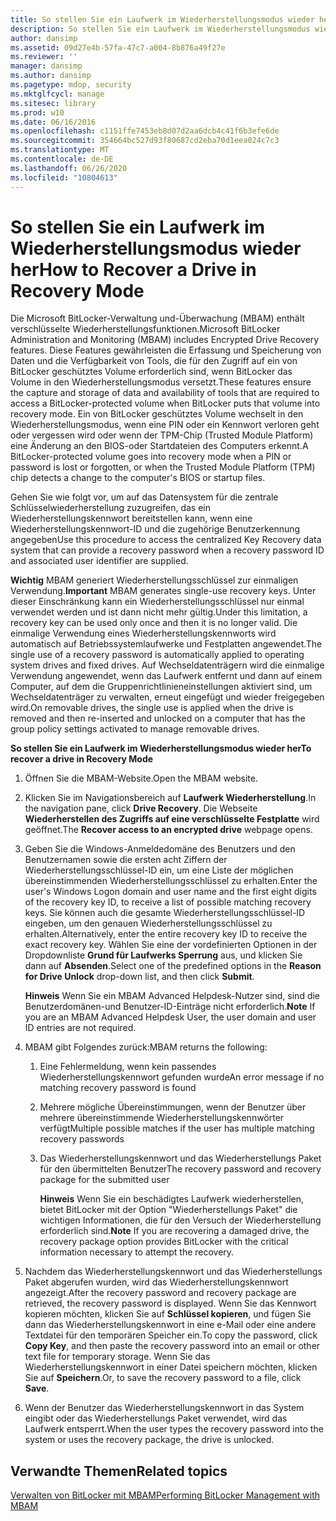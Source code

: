 ```yaml
---
title: So stellen Sie ein Laufwerk im Wiederherstellungsmodus wieder her
description: So stellen Sie ein Laufwerk im Wiederherstellungsmodus wieder her
author: dansimp
ms.assetid: 09d27e4b-57fa-47c7-a004-8b876a49f27e
ms.reviewer: ''
manager: dansimp
ms.author: dansimp
ms.pagetype: mdop, security
ms.mktglfcycl: manage
ms.sitesec: library
ms.prod: w10
ms.date: 06/16/2016
ms.openlocfilehash: c1151ffe7453eb8d07d2aa6dcb4c41f6b3efe6de
ms.sourcegitcommit: 354664bc527d93f80687cd2eba70d1eea024c7c3
ms.translationtype: MT
ms.contentlocale: de-DE
ms.lasthandoff: 06/26/2020
ms.locfileid: "10804613"
---
```

# <span data-ttu-id="85c4d-103">So stellen Sie ein Laufwerk im Wiederherstellungsmodus wieder her</span><span class="sxs-lookup"><span data-stu-id="85c4d-103">How to Recover a Drive in Recovery Mode</span></span>


<span data-ttu-id="85c4d-104">Die Microsoft BitLocker-Verwaltung und-Überwachung (MBAM) enthält verschlüsselte Wiederherstellungsfunktionen.</span><span class="sxs-lookup"><span data-stu-id="85c4d-104">Microsoft BitLocker Administration and Monitoring (MBAM) includes Encrypted Drive Recovery features.</span></span> <span data-ttu-id="85c4d-105">Diese Features gewährleisten die Erfassung und Speicherung von Daten und die Verfügbarkeit von Tools, die für den Zugriff auf ein von BitLocker geschütztes Volume erforderlich sind, wenn BitLocker das Volume in den Wiederherstellungsmodus versetzt.</span><span class="sxs-lookup"><span data-stu-id="85c4d-105">These features ensure the capture and storage of data and availability of tools that are required to access a BitLocker-protected volume when BitLocker puts that volume into recovery mode.</span></span> <span data-ttu-id="85c4d-106">Ein von BitLocker geschütztes Volume wechselt in den Wiederherstellungsmodus, wenn eine PIN oder ein Kennwort verloren geht oder vergessen wird oder wenn der TPM-Chip (Trusted Module Platform) eine Änderung an den BIOS-oder Startdateien des Computers erkennt.</span><span class="sxs-lookup"><span data-stu-id="85c4d-106">A BitLocker-protected volume goes into recovery mode when a PIN or password is lost or forgotten, or when the Trusted Module Platform (TPM) chip detects a change to the computer's BIOS or startup files.</span></span>

<span data-ttu-id="85c4d-107">Gehen Sie wie folgt vor, um auf das Datensystem für die zentrale Schlüsselwiederherstellung zuzugreifen, das ein Wiederherstellungskennwort bereitstellen kann, wenn eine Wiederherstellungskennwort-ID und die zugehörige Benutzerkennung angegeben</span><span class="sxs-lookup"><span data-stu-id="85c4d-107">Use this procedure to access the centralized Key Recovery data system that can provide a recovery password when a recovery password ID and associated user identifier are supplied.</span></span>

<span data-ttu-id="85c4d-108">**Wichtig**  MBAM generiert Wiederherstellungsschlüssel zur einmaligen Verwendung.</span><span class="sxs-lookup"><span data-stu-id="85c4d-108">**Important** MBAM generates single-use recovery keys.</span></span> <span data-ttu-id="85c4d-109">Unter dieser Einschränkung kann ein Wiederherstellungsschlüssel nur einmal verwendet werden und ist dann nicht mehr gültig.</span><span class="sxs-lookup"><span data-stu-id="85c4d-109">Under this limitation, a recovery key can be used only once and then it is no longer valid.</span></span> <span data-ttu-id="85c4d-110">Die einmalige Verwendung eines Wiederherstellungskennworts wird automatisch auf Betriebssystemlaufwerke und Festplatten angewendet.</span><span class="sxs-lookup"><span data-stu-id="85c4d-110">The single use of a recovery password is automatically applied to operating system drives and fixed drives.</span></span> <span data-ttu-id="85c4d-111">Auf Wechseldatenträgern wird die einmalige Verwendung angewendet, wenn das Laufwerk entfernt und dann auf einem Computer, auf dem die Gruppenrichtlinieneinstellungen aktiviert sind, um Wechseldatenträger zu verwalten, erneut eingefügt und wieder freigegeben wird.</span><span class="sxs-lookup"><span data-stu-id="85c4d-111">On removable drives, the single use is applied when the drive is removed and then re-inserted and unlocked on a computer that has the group policy settings activated to manage removable drives.</span></span>

 

**<span data-ttu-id="85c4d-112">So stellen Sie ein Laufwerk im Wiederherstellungsmodus wieder her</span><span class="sxs-lookup"><span data-stu-id="85c4d-112">To recover a drive in Recovery Mode</span></span>**

1.  <span data-ttu-id="85c4d-113">Öffnen Sie die MBAM-Website.</span><span class="sxs-lookup"><span data-stu-id="85c4d-113">Open the MBAM website.</span></span>

2.  <span data-ttu-id="85c4d-114">Klicken Sie im Navigationsbereich auf **Laufwerk Wiederherstellung**.</span><span class="sxs-lookup"><span data-stu-id="85c4d-114">In the navigation pane, click **Drive Recovery**.</span></span> <span data-ttu-id="85c4d-115">Die Webseite **Wiederherstellen des Zugriffs auf eine verschlüsselte Festplatte** wird geöffnet.</span><span class="sxs-lookup"><span data-stu-id="85c4d-115">The **Recover access to an encrypted drive** webpage opens.</span></span>

3.  <span data-ttu-id="85c4d-116">Geben Sie die Windows-Anmeldedomäne des Benutzers und den Benutzernamen sowie die ersten acht Ziffern der Wiederherstellungsschlüssel-ID ein, um eine Liste der möglichen übereinstimmenden Wiederherstellungsschlüssel zu erhalten.</span><span class="sxs-lookup"><span data-stu-id="85c4d-116">Enter the user's Windows Logon domain and user name and the first eight digits of the recovery key ID, to receive a list of possible matching recovery keys.</span></span> <span data-ttu-id="85c4d-117">Sie können auch die gesamte Wiederherstellungsschlüssel-ID eingeben, um den genauen Wiederherstellungsschlüssel zu erhalten.</span><span class="sxs-lookup"><span data-stu-id="85c4d-117">Alternatively, enter the entire recovery key ID to receive the exact recovery key.</span></span> <span data-ttu-id="85c4d-118">Wählen Sie eine der vordefinierten Optionen in der Dropdownliste **Grund für Laufwerks Sperrung** aus, und klicken Sie dann auf **Absenden**.</span><span class="sxs-lookup"><span data-stu-id="85c4d-118">Select one of the predefined options in the **Reason for Drive Unlock** drop-down list, and then click **Submit**.</span></span>

    <span data-ttu-id="85c4d-119">**Hinweis**  Wenn Sie ein MBAM Advanced Helpdesk-Nutzer sind, sind die Benutzerdomänen-und Benutzer-ID-Einträge nicht erforderlich.</span><span class="sxs-lookup"><span data-stu-id="85c4d-119">**Note** If you are an MBAM Advanced Helpdesk User, the user domain and user ID entries are not required.</span></span>

     

4.  <span data-ttu-id="85c4d-120">MBAM gibt Folgendes zurück:</span><span class="sxs-lookup"><span data-stu-id="85c4d-120">MBAM returns the following:</span></span>

    1.  <span data-ttu-id="85c4d-121">Eine Fehlermeldung, wenn kein passendes Wiederherstellungskennwort gefunden wurde</span><span class="sxs-lookup"><span data-stu-id="85c4d-121">An error message if no matching recovery password is found</span></span>

    2.  <span data-ttu-id="85c4d-122">Mehrere mögliche Übereinstimmungen, wenn der Benutzer über mehrere übereinstimmende Wiederherstellungskennwörter verfügt</span><span class="sxs-lookup"><span data-stu-id="85c4d-122">Multiple possible matches if the user has multiple matching recovery passwords</span></span>

    3.  <span data-ttu-id="85c4d-123">Das Wiederherstellungskennwort und das Wiederherstellungs Paket für den übermittelten Benutzer</span><span class="sxs-lookup"><span data-stu-id="85c4d-123">The recovery password and recovery package for the submitted user</span></span>

        <span data-ttu-id="85c4d-124">**Hinweis**  Wenn Sie ein beschädigtes Laufwerk wiederherstellen, bietet BitLocker mit der Option "Wiederherstellungs Paket" die wichtigen Informationen, die für den Versuch der Wiederherstellung erforderlich sind.</span><span class="sxs-lookup"><span data-stu-id="85c4d-124">**Note** If you are recovering a damaged drive, the recovery package option provides BitLocker with the critical information necessary to attempt the recovery.</span></span>

         

5.  <span data-ttu-id="85c4d-125">Nachdem das Wiederherstellungskennwort und das Wiederherstellungs Paket abgerufen wurden, wird das Wiederherstellungskennwort angezeigt.</span><span class="sxs-lookup"><span data-stu-id="85c4d-125">After the recovery password and recovery package are retrieved, the recovery password is displayed.</span></span> <span data-ttu-id="85c4d-126">Wenn Sie das Kennwort kopieren möchten, klicken Sie auf **Schlüssel kopieren**, und fügen Sie dann das Wiederherstellungskennwort in eine e-Mail oder eine andere Textdatei für den temporären Speicher ein.</span><span class="sxs-lookup"><span data-stu-id="85c4d-126">To copy the password, click **Copy Key**, and then paste the recovery password into an email or other text file for temporary storage.</span></span> <span data-ttu-id="85c4d-127">Wenn Sie das Wiederherstellungskennwort in einer Datei speichern möchten, klicken Sie auf **Speichern**.</span><span class="sxs-lookup"><span data-stu-id="85c4d-127">Or, to save the recovery password to a file, click **Save**.</span></span>

6.  <span data-ttu-id="85c4d-128">Wenn der Benutzer das Wiederherstellungskennwort in das System eingibt oder das Wiederherstellungs Paket verwendet, wird das Laufwerk entsperrt.</span><span class="sxs-lookup"><span data-stu-id="85c4d-128">When the user types the recovery password into the system or uses the recovery package, the drive is unlocked.</span></span>

## <span data-ttu-id="85c4d-129">Verwandte Themen</span><span class="sxs-lookup"><span data-stu-id="85c4d-129">Related topics</span></span>


[<span data-ttu-id="85c4d-130">Verwalten von BitLocker mit MBAM</span><span class="sxs-lookup"><span data-stu-id="85c4d-130">Performing BitLocker Management with MBAM</span></span>](performing-bitlocker-management-with-mbam.md)

 

 





